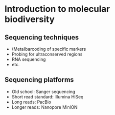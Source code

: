 Introduction to molecular biodiversity
======================================

Sequencing techniques
---------------------
- (Meta)barcoding of specific markers
- Probing for ultraconserved regions
- RNA sequencing
- etc.

Sequencing platforms
--------------------
- Old school: Sanger sequencing
- Short read standard: Illumina HiSeq
- Long reads: PacBio
- Longer reads: Nanopore MinION